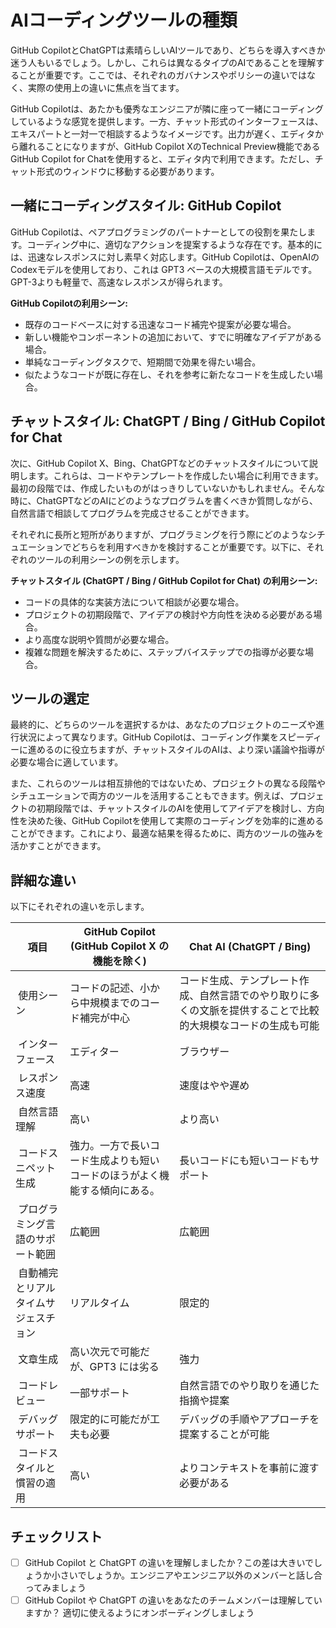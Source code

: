 # AIコーディングツールの種類

GitHub CopilotとChatGPTは素晴らしいAIツールであり、どちらを導入すべきか迷う人もいるでしょう。しかし、これらは異なるタイプのAIであることを理解することが重要です。ここでは、それぞれのガバナンスやポリシーの違いではなく、実際の使用上の違いに焦点を当てます。

GitHub Copilotは、あたかも優秀なエンジニアが隣に座って一緒にコーディングしているような感覚を提供します。一方、チャット形式のインターフェースは、エキスパートと一対一で相談するようなイメージです。出力が遅く、エディタから離れることになりますが、GitHub Copilot XのTechnical Preview機能であるGitHub Copilot for Chatを使用すると、エディタ内で利用できます。ただし、チャット形式のウィンドウに移動する必要があります。

## 一緒にコーディングスタイル: GitHub Copilot

GitHub Copilotは、ペアプログラミングのパートナーとしての役割を果たします。コーディング中に、適切なアクションを提案するような存在です。基本的には、迅速なレスポンスに対し素早く対応します。GitHub Copilotは、OpenAIのCodexモデルを使用しており、これは GPT3 ベースの大規模言語モデルです。GPT-3よりも軽量で、高速なレスポンスが得られます。

**GitHub Copilotの利用シーン:**

- 既存のコードベースに対する迅速なコード補完や提案が必要な場合。
- 新しい機能やコンポーネントの追加において、すでに明確なアイデアがある場合。
- 単純なコーディングタスクで、短期間で効果を得たい場合。
- 似たようなコードが既に存在し、それを参考に新たなコードを生成したい場合。

## チャットスタイル: ChatGPT / Bing / GitHub Copilot for Chat

次に、GitHub Copilot X、Bing、ChatGPTなどのチャットスタイルについて説明します。これらは、コードやテンプレートを作成したい場合に利用できます。最初の段階では、作成したいものがはっきりしていないかもしれません。そんな時に、ChatGPTなどのAIにどのようなプログラムを書くべきか質問しながら、自然言語で相談してプログラムを完成させることができます。

それぞれに長所と短所がありますが、プログラミングを行う際にどのようなシチュエーションでどちらを利用すべきかを検討することが重要です。以下に、それぞれのツールの利用シーンの例を示します。

**チャットスタイル (ChatGPT / Bing / GitHub Copilot for Chat) の利用シーン:**

- コードの具体的な実装方法について相談が必要な場合。
- プロジェクトの初期段階で、アイデアの検討や方向性を決める必要がある場合。
- より高度な説明や質問が必要な場合。
- 複雑な問題を解決するために、ステップバイステップでの指導が必要な場合。

## ツールの選定

最終的に、どちらのツールを選択するかは、あなたのプロジェクトのニーズや進行状況によって異なります。GitHub Copilotは、コーディング作業をスピーディーに進めるのに役立ちますが、チャットスタイルのAIは、より深い議論や指導が必要な場合に適しています。

また、これらのツールは相互排他的ではないため、プロジェクトの異なる段階やシチュエーションで両方のツールを活用することもできます。例えば、プロジェクトの初期段階では、チャットスタイルのAIを使用してアイデアを検討し、方向性を決めた後、GitHub Copilotを使用して実際のコーディングを効率的に進めることができます。これにより、最適な結果を得るために、両方のツールの強みを活かすことができます。

## 詳細な違い

以下にそれぞれの違いを示します。

| 項目   | GitHub Copilot (GitHub Copilot X の機能を除く) | Chat AI (ChatGPT / Bing)  |
| ------------------- | ---------------------------------------- | ------------------------------------------------------- |
|  使用シーン  | コードの記述、小から中規模までのコード補完が中心  | コード生成、テンプレート作成、自然言語でのやり取りに多くの文脈を提供することで比較的大規模なコードの生成も可能 |
|  インターフェース  | エディター   | ブラウザー   |
|  レスポンス速度   | 高速   | 速度はやや遅め |
|  自然言語理解 | 高い   | より高い |
|  コードスニペット生成   | 強力。一方で長いコード生成よりも短いコードのほうがよく機能する傾向にある。 | 長いコードにも短いコードもサポート   |
|  プログラミング言語のサポート範囲   | 広範囲  | 広範囲  |
|  自動補完とリアルタイムサジェスチョン | リアルタイム  | 限定的  |
|  文章生成   | 高い次元で可能だが、GPT3 には劣る | 強力   |
|  コードレビュー   | 一部サポート  | 自然言語でのやり取りを通じた指摘や提案 |
|  デバッグサポート  | 限定的に可能だが工夫も必要 | デバッグの手順やアプローチを提案することが可能   |
|  コードスタイルと慣習の適用   | 高い   | よりコンテキストを事前に渡す必要がある |

## チェックリスト

- [ ] GitHub Copilot と ChatGPT の違いを理解しましたか？この差は大きいでしょうか小さいでしょうか。エンジニアやエンジニア以外のメンバーと話し合ってみましょう
- [ ] GitHub Copilot や ChatGPT の違いをあなたのチームメンバーは理解していますか？ 適切に使えるようにオンボーディングしましょう

